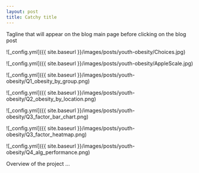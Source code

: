 ```yaml
---
layout: post
title: Catchy title
---
```


Tagline that will appear on the blog main page before clicking on the blog post

![_config.yml]({{ site.baseurl }}/images/posts/youth-obesity/Choices.jpg)

![_config.yml]({{ site.baseurl }}/images/posts/youth-obesity/AppleScale.jpg)

![_config.yml]({{ site.baseurl }}/images/posts/youth-obesity/Q1_obesity_by_group.png)

![_config.yml]({{ site.baseurl }}/images/posts/youth-obesity/Q2_obesity_by_location.png)

![_config.yml]({{ site.baseurl }}/images/posts/youth-obesity/Q3_factor_bar_chart.png)

![_config.yml]({{ site.baseurl }}/images/posts/youth-obesity/Q3_factor_heatmap.png)

![_config.yml]({{ site.baseurl }}/images/posts/youth-obesity/Q4_alg_performance.png)

Overview of the project ...
